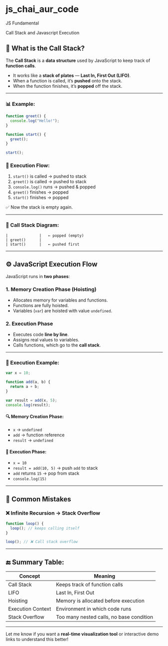 # js_chai_aur_code
JS Fundamental


Call Stack and Javascript Execution 


## 🧠 What is the **Call Stack**?

The **Call Stack** is a **data structure** used by JavaScript to keep track of **function calls**.

* It works like a **stack of plates** — **Last In, First Out (LIFO)**.
* When a function is called, it’s **pushed** onto the stack.
* When the function finishes, it’s **popped** off the stack.

---

### 📊 Example:

```js
function greet() {
  console.log("Hello!");
}

function start() {
  greet();
}

start();
```

### 🔁 Execution Flow:

1. `start()` is called → pushed to stack
2. `greet()` is called → pushed to stack
3. `console.log()` runs → pushed & popped
4. `greet()` finishes → popped
5. `start()` finishes → popped

✅ Now the stack is empty again.

---

### 🧱 Call Stack Diagram:

```
|              |   ← popped (empty)
| greet()      |
| start()      |   ← pushed first
```

---

## ⚙️ JavaScript Execution Flow

JavaScript runs in **two phases**:

### 1. **Memory Creation Phase (Hoisting)**

* Allocates memory for variables and functions.
* Functions are fully hoisted.
* Variables (`var`) are hoisted with value `undefined`.

### 2. **Execution Phase**

* Executes code **line by line**.
* Assigns real values to variables.
* Calls functions, which go to the **call stack**.

---

### 🔁 Execution Example:

```js
var x = 10;

function add(a, b) {
  return a + b;
}

var result = add(x, 5);
console.log(result);
```

#### 🔍 Memory Creation Phase:

* `x` → `undefined`
* `add` → function reference
* `result` → `undefined`

#### 🏃 Execution Phase:

* `x = 10`
* `result = add(10, 5)` → push `add` to stack
* `add` returns `15` → pop from stack
* `console.log(15)`

---

## 📌 Common Mistakes

### ❌ Infinite Recursion → Stack Overflow

```js
function loop() {
  loop(); // keeps calling itself
}

loop(); // ❌ Call stack overflow
```

---

## 🔚 Summary Table:

| Concept           | Meaning                                  |
| ----------------- | ---------------------------------------- |
| Call Stack        | Keeps track of function calls            |
| LIFO              | Last In, First Out                       |
| Hoisting          | Memory is allocated before execution     |
| Execution Context | Environment in which code runs           |
| Stack Overflow    | Too many nested calls, no base condition |

---

Let me know if you want a **real-time visualization tool** or interactive demo links to understand this better!
